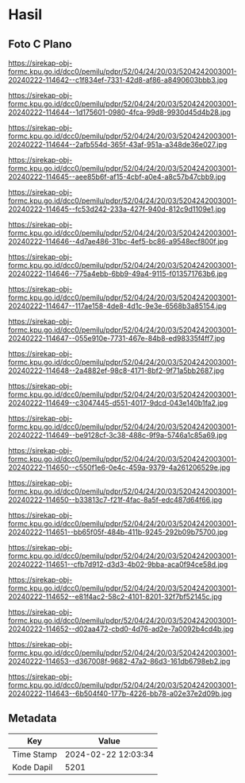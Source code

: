 # Hasil

## Foto C Plano

https://sirekap-obj-formc.kpu.go.id/dcc0/pemilu/pdpr/52/04/24/20/03/5204242003001-20240222-114642--c1f834ef-7331-42d8-af86-a8490603bbb3.jpg

https://sirekap-obj-formc.kpu.go.id/dcc0/pemilu/pdpr/52/04/24/20/03/5204242003001-20240222-114644--1d175601-0980-4fca-99d8-9930d45d4b28.jpg

https://sirekap-obj-formc.kpu.go.id/dcc0/pemilu/pdpr/52/04/24/20/03/5204242003001-20240222-114644--2afb554d-365f-43af-951a-a348de36e027.jpg

https://sirekap-obj-formc.kpu.go.id/dcc0/pemilu/pdpr/52/04/24/20/03/5204242003001-20240222-114645--aee85b6f-af15-4cbf-a0e4-a8c57b47cbb9.jpg

https://sirekap-obj-formc.kpu.go.id/dcc0/pemilu/pdpr/52/04/24/20/03/5204242003001-20240222-114645--fc53d242-233a-427f-940d-812c9d1109e1.jpg

https://sirekap-obj-formc.kpu.go.id/dcc0/pemilu/pdpr/52/04/24/20/03/5204242003001-20240222-114646--4d7ae486-31bc-4ef5-bc86-a9548ecf800f.jpg

https://sirekap-obj-formc.kpu.go.id/dcc0/pemilu/pdpr/52/04/24/20/03/5204242003001-20240222-114646--775a4ebb-6bb9-49a4-9115-f013571763b6.jpg

https://sirekap-obj-formc.kpu.go.id/dcc0/pemilu/pdpr/52/04/24/20/03/5204242003001-20240222-114647--117ae158-4de8-4d1c-9e3e-6568b3a85154.jpg

https://sirekap-obj-formc.kpu.go.id/dcc0/pemilu/pdpr/52/04/24/20/03/5204242003001-20240222-114647--055e910e-7731-467e-84b8-ed98335f4ff7.jpg

https://sirekap-obj-formc.kpu.go.id/dcc0/pemilu/pdpr/52/04/24/20/03/5204242003001-20240222-114648--2a4882ef-98c8-4171-8bf2-9f71a5bb2687.jpg

https://sirekap-obj-formc.kpu.go.id/dcc0/pemilu/pdpr/52/04/24/20/03/5204242003001-20240222-114649--c3047445-d551-4017-9dcd-043e140b1fa2.jpg

https://sirekap-obj-formc.kpu.go.id/dcc0/pemilu/pdpr/52/04/24/20/03/5204242003001-20240222-114649--be9128cf-3c38-488c-9f9a-5746a1c85a69.jpg

https://sirekap-obj-formc.kpu.go.id/dcc0/pemilu/pdpr/52/04/24/20/03/5204242003001-20240222-114650--c550f1e6-0e4c-459a-9379-4a261206529e.jpg

https://sirekap-obj-formc.kpu.go.id/dcc0/pemilu/pdpr/52/04/24/20/03/5204242003001-20240222-114650--b33813c7-f21f-4fac-8a5f-edc487d64f66.jpg

https://sirekap-obj-formc.kpu.go.id/dcc0/pemilu/pdpr/52/04/24/20/03/5204242003001-20240222-114651--bb65f05f-484b-411b-9245-292b09b75700.jpg

https://sirekap-obj-formc.kpu.go.id/dcc0/pemilu/pdpr/52/04/24/20/03/5204242003001-20240222-114651--cfb7d912-d3d3-4b02-9bba-aca0f94ce58d.jpg

https://sirekap-obj-formc.kpu.go.id/dcc0/pemilu/pdpr/52/04/24/20/03/5204242003001-20240222-114652--e81f4ac2-58c2-4101-8201-32f7bf52145c.jpg

https://sirekap-obj-formc.kpu.go.id/dcc0/pemilu/pdpr/52/04/24/20/03/5204242003001-20240222-114652--d02aa472-cbd0-4d76-ad2e-7a0092b4cd4b.jpg

https://sirekap-obj-formc.kpu.go.id/dcc0/pemilu/pdpr/52/04/24/20/03/5204242003001-20240222-114653--d367008f-9682-47a2-86d3-161db6798eb2.jpg

https://sirekap-obj-formc.kpu.go.id/dcc0/pemilu/pdpr/52/04/24/20/03/5204242003001-20240222-114643--6b504f40-177b-4226-bb78-a02e37e2d09b.jpg


## Metadata

| Key        | Value               |
| ---------- | ------------------- |
| Time Stamp | 2024-02-22 12:03:34 |
| Kode Dapil | 5201                |



